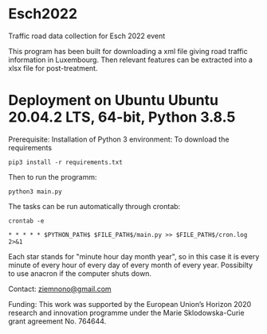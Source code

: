 # Esch2022
Traffic road data collection for Esch 2022 event

This program has been built for downloading a xml file giving road traffic information
in Luxembourg. Then relevant features can be extracted into a xlsx file for post-treatment.

# Deployment on Ubuntu Ubuntu 20.04.2 LTS, 64-bit, Python 3.8.5 

Prerequisite: Installation of Python 3 environment:
To download the requirements
```
pip3 install -r requirements.txt
```
Then to run the programm:
```
python3 main.py
```

The tasks can be run automatically through crontab:
```
crontab -e
```
```
* * * * * $PYTHON_PATH$ $FILE_PATH$/main.py >> $FILE_PATH$/cron.log 2>&1
```
Each star stands for "minute hour day month year", so in this case it is every minute of every hour of every day of every month of every year.
Possibilty to use anacron if the computer shuts down.

Contact: ziemnono@gmail.com

Funding: This work was supported by the European Union’s Horizon 2020 research and innovation programme under the Marie Sklodowska-Curie grant agreement No. 764644.
